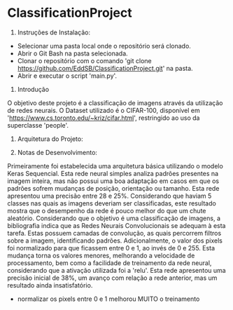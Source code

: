 ﻿# ClassificationProject


1) Instruções de Instalação:

  - Selecionar uma pasta local onde o repositório será clonado.
  - Abrir o Git Bash na pasta selecionada.
  - Clonar o repositório com o comando 'git clone https://github.com/EddSB/ClassificationProject.git' na pasta.
  - Abrir e executar o script 'main.py'.


1) Introdução

  O objetivo deste projeto é a classificação de imagens através da utilização de redes neurais. O Dataset utilizado é o CIFAR-100, disponível em 'https://www.cs.toronto.edu/~kriz/cifar.html', restringido ao uso da superclasse 'people'.

1) Arquitetura do Projeto:


1) Notas de Desenvolvimento:

  Primeiramente foi estabelecida uma arquitetura básica utilizando o modelo Keras Sequencial. Esta rede neural simples analiza padrões presentes na imagem inteira, mas não possui uma boa adaptação em casos em que os padrões sofrem mudanças de posição, orientação ou tamanho. Esta rede apresentou uma precisão entre 28 e 25%. Considerando que haviam 5 classes nas quais as imagens deveriam ser classificadas, este resultado mostra que o desempenho da rede é pouco melhor do que um chute aleatório.
  Considerando que o objetivo é uma classificação de imagens, a bibliografia indica que as Redes Neurais Convolucionais se adequam à esta tarefa. Estas possuem camadas de convolução, as quais percorrem filtros sobre a imagem, identificando padrões. Adicionalmente, o valor dos pixels foi normalizado para que ficassem entre 0 e 1, ao invés de 0 e 255. Esta mudança torna os valores menores, melhorando a velocidade de processamento, bem como a facilidade de treinamento da rede neural, considerando que a ativação utilizada foi a 'relu'. Esta rede apresentou uma precisão inicial de 38%, um avanço com relação a rede anterior, mas um resultado ainda insatisfatório.
  










 - normalizar os pixels entre 0 e 1 melhorou MUITO o treinamento